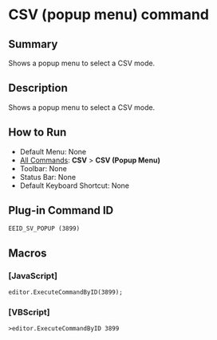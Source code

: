 # CSV (popup menu) command

## Summary

Shows a popup menu to select a CSV mode.

## Description

Shows a popup menu to select a CSV mode.

## How to Run

- Default Menu: None
- [All Commands](../tools/all_commands): **CSV** \> **CSV (Popup Menu)**
- Toolbar: None
- Status Bar: None
- Default Keyboard Shortcut: None

## Plug-in Command ID

```
EEID_SV_POPUP (3899)```

## Macros

### \[JavaScript\]

```
editor.ExecuteCommandByID(3899);
```

### \[VBScript\]

```
>editor.ExecuteCommandByID 3899
```
